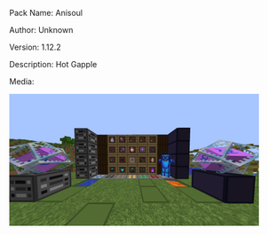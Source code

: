 Pack Name: Anisoul

Author: Unknown

Version: 1.12.2

Description: Hot Gapple

Media: 

![image](image.png)